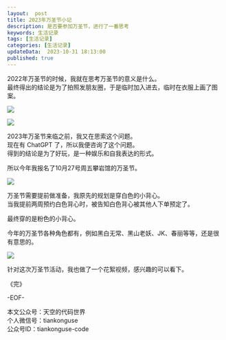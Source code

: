 ```yaml
---   
layout:  post  
title: 2023年万圣节小记      
description: 是否要参加万圣节，进行了一番思考 
keywords: 生活记录  
tags: [生活记录]    
categories: [生活记录]  
updateData:  2023-10-31 18:13:00  
published: true  
---  
```



2022年万圣节的时候，我就在思考万圣节的意义是什么。  
最终得出的结论是为了拍照发朋友圈，于是临时加入进去，临时在衣服上画了图案。  


![](https://res2023.tiankonguse.com/images/2023/10/31/001.png)



![](https://res2023.tiankonguse.com/images/2023/10/31/002.png)



2023年万圣节来临之前，我又在思索这个问题。  
现在有 ChatGPT 了，所以我便咨询了这个问题。  
得到的结论是为了好玩，是一种娱乐和自我表达的形式。  


所以今年我报名了10月27号周五攀岩馆的万圣节。  


![](https://res2023.tiankonguse.com/images/2023/10/31/003.png)



万圣节需要提前做准备，我原先的规划是穿白色的小背心。  
当我提前两周预约白色背心时，被告知白色背心被其他人下单预定了。  


最终穿的是粉色的小背心。  


今年的万圣节各种角色都有，例如黑白无常、黑山老妖、JK、春丽等等，还是很有意思的。  


![](https://res2023.tiankonguse.com/images/2023/10/31/006.png)


针对这次万圣节活动，我也做了一个花絮视频，感兴趣的可以看下。  




《完》  


-EOF-  



本文公众号：天空的代码世界  
个人微信号：tiankonguse  
公众号ID：tiankonguse-code  
  

